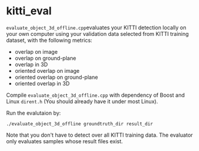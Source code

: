 # kitti_eval

`evaluate_object_3d_offline.cpp`evaluates your KITTI detection locally on your own computer using your validation data selected from KITTI training dataset, with the following metrics:

- overlap on image
- overlap on ground-plane
- overlap in 3D
- oriented overlap on image
- oriented overlap on ground-plane
- oriented overlap in 3D

Compile `evaluate_object_3d_offline.cpp` with dependency of Boost and Linux `dirent.h` (You should already have it under most Linux).

Run the evalutaion by:

    ./evaluate_object_3d_offline groundtruth_dir result_dir
    
Note that you don't have to detect over all KITTI training data. The evaluator only evaluates samples whose result files exist.
